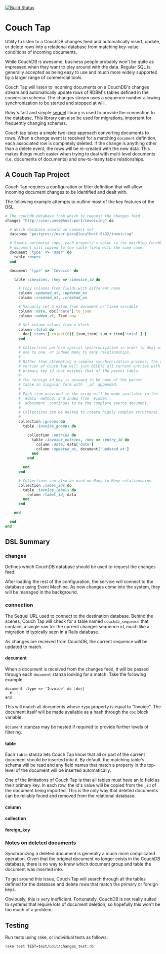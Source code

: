 [![Build Status](https://travis-ci.org/ecraft/couch_tap.svg?branch=master)](https://travis-ci.org/ecraft/couch_tap)

# Couch Tap

Utility to listen to a CouchDB changes feed and automatically insert, update,
or delete rows into a relational database from matching key-value conditions of incoming documents.

While CouchDB is awesome, business people probably won't be
quite as impressed when they want to play around with the data. Regular SQL
is generally accepted as being easy to use and much more widely supported by a larger
range of commercial tools.

Couch Tap will listen to incoming documents on a CouchDB's changes
stream and automatically update rows of RDBM's tables defined in the
conversion schema. The changes stream uses a sequence number allowing
synchronization to be started and stopped at will.

Ruby's fast and simple [sequel](http://sequel.jeremyevans.net/) library is used to provide the connection to the
database. This library can also be used for migrations, important for frequently changing schemas.

Couch tap takes a simple two-step approach converting documents to rows. When a change event is received
for a matching `document` definition, each associated row is completely deleted. If the change
is anything other than a delete event, the rows will be re-created with the new data.
This makes things much easier when trying to deal with multi-level documents (i.e. documents of documents)
and one-to-many table relationships.


## A Couch Tap Project

Couch Tap requires a configuration or filter definition that will allow incoming
document changes to be identified and dealt with.

The following example attempts to outline most of the key features of the DSL.

```ruby
# The couchdb database from which to request the changes feed
changes "http://user:pass@host:port/invoicing" do

  # Which database should we connect to?
  database "postgres://user:pass@localhost:5432/invoicing"

  # Simple automated copy, each property's value in the matching CouchDB
  # document will copied to the table field with the same name.
  document 'type' => 'User' do
    table :users
  end

  document 'type' => 'Invoice' do

    table :invoices, :key => :invoice_id do

      # Copy columns from fields with different name
      column :updated_at, :updated_on
      column :created_at, :created_on

      # Manually set a value from document or fixed variable
      column :date, doc['date'].to_json
      column :added_at, Time.now

      # Set column values from a block.
      column :total do
        doc['items'].inject(0){ |sum,item| sum + item['total'] }
      end

      # Collections perform special synchronization in order to deal with
      # one to one, or indeed many to many relationships.
      #
      # Rather than attempting a complex synchronization process, the current
      # version of Couch Tap will just DELETE all current entries with a
      # primary key id that matches that of the parent table.
      #
      # The foreign id key is assumed to be name of the parent
      # table in singular form with `_id` appended.
      #
      # Each item provided in the array will be made available in the
      # `#data` method, and index from `#index`.
      # `#document` continues to be the complete source document.
      #
      # Collections can be nested to create highly complex structures.
      #
      collection :groups do
        table :invoice_groups do

          collection :entries do
            table :invoice_entries, :key => :entry_id do
              column :date, data['date']
              column :updated_at, document['updated_at']
            end
          end

        end
      end

      # Collections can also be used on Many to Many relationships.
      collection :label_ids do
        table :invoice_labels do
          column :label_id, data
        end
      end

    end

  end
end
```

## DSL Summary

### changes

Defines which CouchDB database should be used to request the changes feed.

After loading the rest of the configuration, the service will
connect to the database using Event Machine. As new changes come into the
system, they will be managed in the background.


### connection

The Sequel URL used to connect to the destination database. Behind the scenes,
Couch Tap will check for a table named `couchdb_sequence` that contains a single
row for the current changes sequence id, much like a migration id typically
seen in a Rails database.

As changes are received from CouchDB, the current sequence will be updated to
match.

#### document

When a document is received from the changes feed, it will be passed through each
`document` stanza looking for a match. Take the following example:

    document :type => 'Invoice' do |doc|
      # ...
    end

This will match all documents whose `type` property is equal to "Invoice". The
document itself will be made available as a hash through the `doc` block variable.

`document` stanzas may be nested if required to provide further levels of
filtering.

#### table

Each `table` stanza lets Couch Tap know that all or part of the current document
should be inserted into it. By default, the matching table's schema will be read
and any field names that match a property in the top-level of the document will
be inserted automatically.

One of the limitations of Couch Tap is that all tables must have an id field as their
primary key. In each row, the id's value will be copied from the `_id` of the
document being imported. This is the only way that deleted documents can be
reliably found and removed from the relational database.

#### column

#### collection

#### foreign_key


### Notes on deleted documents

Synchronizing a deleted document is generally a much more complicated operation.
Given that the original document no longer exists in the CouchDB database,
there is no way to know which document group and table the document was inserted
into.

To get around this issue, Couch Tap will search through all the tables defined
for the database and delete rows that match the primary or foreign keys.

Obviously, this is very inefficient. Fortunately, CouchDB is not really suited
to systems that require lots of document deletion, so hopefully this won't be
too much of a problem.


## Testing

Run tests using rake, or individual tests as follows:

    rake test TEST=test/unit/changes_test.rb



